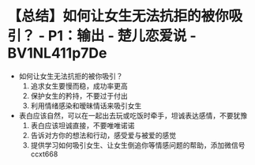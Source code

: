 # 【总结】如何让女生无法抗拒的被你吸引？ - P1：输出 - 楚儿恋爱说 - BV1NL411p7De

-   如何让女生无法抗拒的被你吸引？
    1.  追求女生要慢而稳，成功率更高
    2.  保护女生的矜持，不要过于付出
    3.  利用情绪感染和暧昧情话来吸引女生
-   表白应该自然，可以在一起出去玩或吃饭时牵手，坦诚表达感情，不要犹豫
    1.  表白应该坦诚直接，不要唯唯诺诺
    2.  告诉对方你的想法和行动，感受爱与被爱的感觉
    3.  提供学习如何吸引女生、让女生倒追你等情感问题的帮助，添加微信号ccxt668